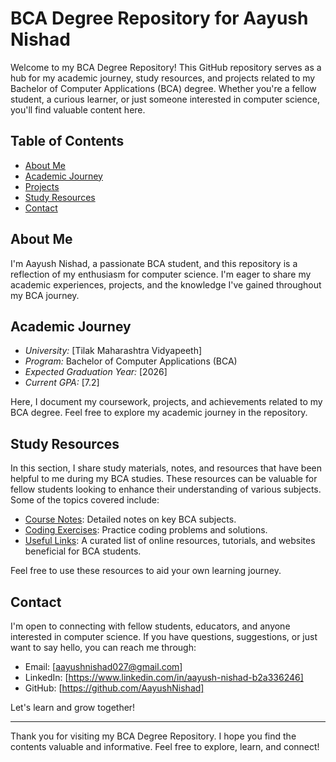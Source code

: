 # BCA Degree Repository for Aayush Nishad

Welcome to my BCA Degree Repository! This GitHub repository serves as a hub for my academic journey, study resources, and projects related to my Bachelor of Computer Applications (BCA) degree. Whether you're a fellow student, a curious learner, or just someone interested in computer science, you'll find valuable content here.

## Table of Contents

- [About Me](#about-me)
- [Academic Journey](#academic-journey)
- [Projects](#projects)
- [Study Resources](#study-resources)
- [Contact](#contact)

## About Me

I'm Aayush Nishad, a passionate BCA student, and this repository is a reflection of my enthusiasm for computer science. I'm eager to share my academic experiences, projects, and the knowledge I've gained throughout my BCA journey.

## Academic Journey

- *University:* [Tilak Maharashtra Vidyapeeth]
- *Program:* Bachelor of Computer Applications (BCA)
- *Expected Graduation Year:* [2026]
- *Current GPA:* [7.2]

Here, I document my coursework, projects, and achievements related to my BCA degree. Feel free to explore my academic journey in the repository.

## Study Resources

In this section, I share study materials, notes, and resources that have been helpful to me during my BCA studies. These resources can be valuable for fellow students looking to enhance their understanding of various subjects. Some of the topics covered include:

- [Course Notes](/study-resources/course-notes/): Detailed notes on key BCA subjects.
- [Coding Exercises](/study-resources/coding-exercises/): Practice coding problems and solutions.
- [Useful Links](/study-resources/useful-links.md): A curated list of online resources, tutorials, and websites beneficial for BCA students.

Feel free to use these resources to aid your own learning journey.

## Contact

I'm open to connecting with fellow students, educators, and anyone interested in computer science. If you have questions, suggestions, or just want to say hello, you can reach me through:

- Email: [aayushnishad027@gmail.com]
- LinkedIn: [https://www.linkedin.com/in/aayush-nishad-b2a336246]
- GitHub: [https://github.com/AayushNishad]

Let's learn and grow together!

---

Thank you for visiting my BCA Degree Repository. I hope you find the contents valuable and informative. Feel free to explore, learn, and connect!
